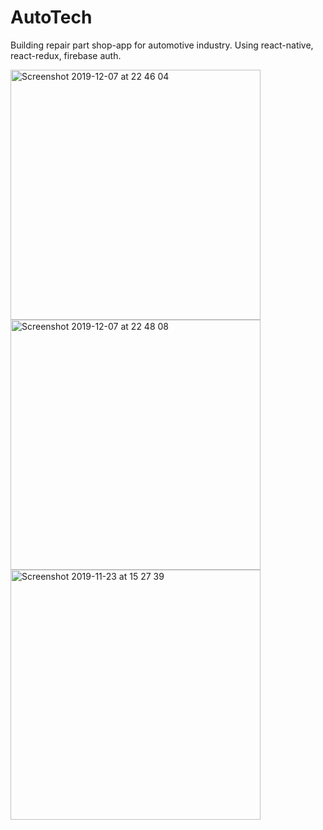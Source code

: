 # AutoTech

Building repair part shop-app for automotive industry. Using react-native, react-redux, firebase auth.


<p float="left">
  
  <img width="400" alt="Screenshot 2019-12-07 at 22 46 04" src="https://user-images.githubusercontent.com/36129254/70381529-bf3a6580-1943-11ea-8edd-e5faf12e6c23.png">

<img width="400" alt="Screenshot 2019-12-07 at 22 48 08" src="https://user-images.githubusercontent.com/36129254/70381532-cd888180-1943-11ea-9d4b-1ac1788214a1.png">


<img width="400" alt="Screenshot 2019-11-23 at 15 27 39" src="https://user-images.githubusercontent.com/36129254/69481214-2b2ab300-0e07-11ea-8515-7f9fee7ed72f.png" />

</p>

